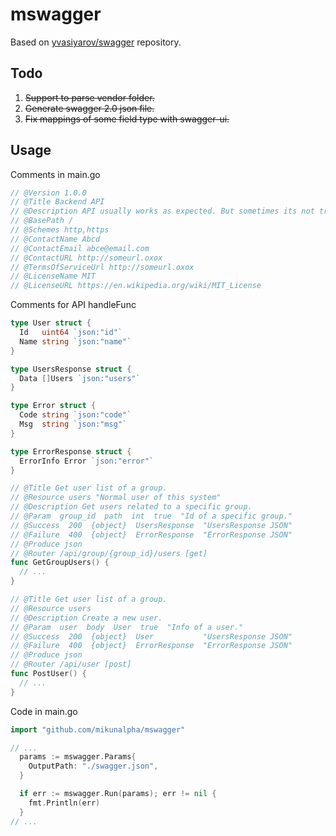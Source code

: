 # mswagger
Based on [yvasiyarov/swagger](https://github.com/yvasiyarov/swagger) repository.

## Todo
1. ~~Support to parse vendor folder.~~
2. ~~Generate swagger 2.0 json file.~~
3. ~~Fix mappings of some field type with swagger-ui.~~

## Usage
Comments in main.go
```go
// @Version 1.0.0
// @Title Backend API
// @Description API usually works as expected. But sometimes its not true.
// @BasePath /
// @Schemes http,https
// @ContactName Abcd
// @ContactEmail abce@email.com
// @ContactURL http://someurl.oxox
// @TermsOfServiceUrl http://someurl.oxox
// @LicenseName MIT
// @LicenseURL https://en.wikipedia.org/wiki/MIT_License
```
Comments for API handleFunc
```go
type User struct {
  Id   uint64 `json:"id"`
  Name string `json:"name"`
}

type UsersResponse struct {
  Data []Users `json:"users"`
}

type Error struct {
  Code string `json:"code"`
  Msg  string `json:"msg"`
}

type ErrorResponse struct {
  ErrorInfo Error `json:"error"`
}

// @Title Get user list of a group.
// @Resource users "Normal user of this system"
// @Description Get users related to a specific group.
// @Param  group_id  path  int  true  "Id of a specific group."
// @Success  200  {object}  UsersResponse  "UsersResponse JSON"
// @Failure  400  {object}  ErrorResponse  "ErrorResponse JSON"
// @Produce json
// @Router /api/group/{group_id}/users [get]
func GetGroupUsers() {
  // ...
}

// @Title Get user list of a group.
// @Resource users
// @Description Create a new user.
// @Param  user  body  User  true  "Info of a user."
// @Success  200  {object}  User           "UsersResponse JSON"
// @Failure  400  {object}  ErrorResponse  "ErrorResponse JSON"
// @Produce json
// @Router /api/user [post]
func PostUser() {
  // ...
}
```
Code in main.go
```go
import "github.com/mikunalpha/mswagger"

// ...
  params := mswagger.Params{
    OutputPath: "./swagger.json",
  }

  if err := mswagger.Run(params); err != nil {
    fmt.Println(err)
  }
// ...
```
